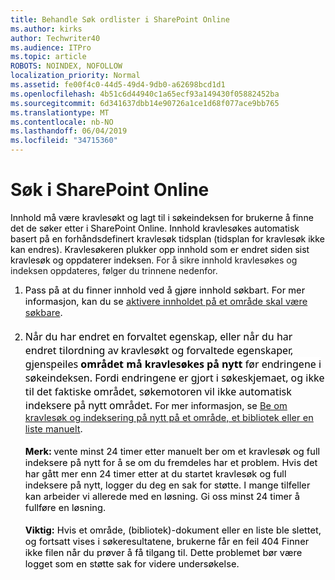 ```yaml
---
title: Behandle Søk ordlister i SharePoint Online
ms.author: kirks
author: Techwriter40
ms.audience: ITPro
ms.topic: article
ROBOTS: NOINDEX, NOFOLLOW
localization_priority: Normal
ms.assetid: fe00f4c0-44d5-49d4-9db0-a62698bcd1d1
ms.openlocfilehash: 4b51c6d44940c1a65ecf93a149430f05882452ba
ms.sourcegitcommit: 6d341637dbb14e90726a1ce1d68f077ace9bb765
ms.translationtype: MT
ms.contentlocale: nb-NO
ms.lasthandoff: 06/04/2019
ms.locfileid: "34715360"
---
```

# <a name="search-in-sharepoint-online"></a>Søk i SharePoint Online

<p><span style="mso-bidi-font-family: Calibri; mso-bidi-theme-font: minor-latin; color: black; background: white;">Innhold må være kravlesøkt og lagt til i søkeindeksen for brukerne å finne det de søker etter i SharePoint Online. Innhold kravlesøkes automatisk basert på en forhåndsdefinert kravlesøk tidsplan (tidsplan for kravlesøk ikke kan endres). Kravlesøkeren plukker opp innhold som er endret siden sist kravlesøk og oppdaterer indeksen.</span> For å sikre innhold kravlesøkes og indeksen oppdateres, følger du trinnene nedenfor.</p> <ol style="margin-top: 0in;" start="1" type="1"> <li style="color: black; ; font-size: 11pt; font-style: normal; font-weight: 400; margin-left: 0in;"><span style="mso-bidi-font-family: Calibri; mso-bidi-theme-font: minor-latin; background: white;">Pass på at du finner innhold ved å gjøre innhold søkbart. For mer informasjon, kan du se <a href="https://docs.microsoft.com/en-us/sharepoint/make-site-content-searchable">aktivere innholdet på et område skal være søkbare</a>. <br /><br /></span></li> <li style="color: black; ; font-size: 11pt; font-style: normal; font-weight: 400; margin-left: 0in;"><span style="mso-bidi-font-family: Calibri; mso-bidi-theme-font: minor-latin; background: white;"><span style="display: inline !important; float: none; background-color: #ffffff; color: #000000; font-family: Segoe UI,SegoeUI,Segoe WP,Helvetica Neue,Helvetica,Tahoma,Arial,sans-serif; font-size: 16px; font-style: normal; font-variant: normal; font-weight: 400; letter-spacing: normal; orphans: 2; text-align: left; text-decoration: none; text-indent: 0px; text-transform: none; -webkit-text-stroke-width: 0px; white-space: normal; word-spacing: 0px;">Når du har endret en forvaltet egenskap, eller når du har endret tilordning av kravlesøkt og forvaltede egenskaper, gjenspeiles <strong>området må kravlesøkes på nytt</strong> før endringene i søkeindeksen. <span style="display: inline !important; float: none; background-color: #ffffff; color: #000000; font-family: Segoe UI,SegoeUI,Segoe WP,Helvetica Neue,Helvetica,Tahoma,Arial,sans-serif; font-size: 16px; font-style: normal; font-variant: normal; font-weight: 400; letter-spacing: normal; orphans: 2; text-align: left; text-decoration: none; text-indent: 0px; text-transform: none; -webkit-text-stroke-width: 0px; white-space: normal; word-spacing: 0px;">Fordi endringene er gjort i søkeskjemaet, og ikke til det faktiske området, søkemotoren vil ikke automatisk indeksere på nytt området.</span> </span> </span> <span style="mso-bidi-font-family: Calibri; mso-bidi-theme-font: minor-latin; color: windowtext;">For mer informasjon, se <a href="https://docs.microsoft.com/en-us/sharepoint/crawl-site-content">Be om kravlesøk og indeksering på nytt på et område, et bibliotek eller en liste manuelt</a>.&nbsp;<br /><br /></span><strong style="mso-bidi-font-weight: normal;"><span style="mso-bidi-font-family: Calibri; mso-bidi-theme-font: minor-latin;">Merk:</span> </strong> <span style="mso-bidi-font-family: Calibri; mso-bidi-theme-font: minor-latin;"> vente minst 24 timer etter manuelt ber om et kravlesøk og full indeksere på nytt for å se om du fremdeles har et problem. <span style="color: black; background: white;">Hvis det har gått mer enn 24 timer etter at du startet kravlesøk og full indeksere på nytt, logger du deg en sak for støtte. I mange tilfeller kan arbeider vi allerede med en løsning. Gi oss minst 24 timer å fullføre en løsning.<br /><br /></span></span><strong style="mso-bidi-font-weight: normal;"><span style="mso-bidi-font-family: Calibri; mso-bidi-theme-font: minor-latin;">Viktig:</span></strong> <span style="mso-bidi-font-family: Calibri; mso-bidi-theme-font: minor-latin;">Hvis et område, (bibliotek)-dokument eller en liste ble slettet, og fortsatt vises i søkeresultatene, brukerne får en feil 404 Finner ikke filen når du prøver å få tilgang til. Dette problemet bør være logget som en støtte sak for videre undersøkelse. </span></li> </ol>



